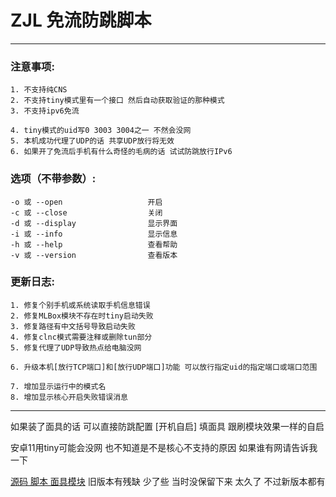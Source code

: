 # ZJL 免流防跳脚本
****

### 注意事项:
```
1. 不支持纯CNS
2. 不支持tiny模式里有一个接口 然后自动获取验证的那种模式
3. 不支持ipv6免流

4. tiny模式的uid写0 3003 3004之一 不然会没网
5. 本机成功代理了UDP的话 共享UDP放行将无效
6. 如果开了免流后手机有什么奇怪的毛病的话 试试防跳放行IPv6
```

### 选项（不带参数）:

    -o 或 --open                   开启
    -c 或 --close                  关闭
    -d 或 --display                显示界面
    -i 或 --info                   显示信息
    -h 或 --help                   查看帮助
    -v 或 --version                查看版本

### 更新日志:
    1. 修复个别手机或系统读取手机信息错误
    2. 修复MLBox模块不存在时tiny启动失败
    3. 修复路径有中文括号导致启动失败
    4. 修复clnc模式需要注释或删除tun部分
    5. 修复代理了UDP导致热点给电脑没网
    
    6. 升级本机[放行TCP端口]和[放行UDP端口]功能 可以放行指定uid的指定端口或端口范围
    
    7. 增加显示运行中的模式名
    8. 增加显示核心开启失败错误消息

****

如果装了面具的话 可以直接防跳配置 [开机自启] 填面具 跟刷模块效果一样的自启

安卓11用tiny可能会没网 也不知道是不是核心不支持的原因 如果谁有网请告诉我一下  

[源码 脚本 面具模块](https://pan.baidu.com/s/1r-yhDXQWouOQHT6XSQJ__Q "ZJL") 旧版本有残缺 少了些 当时没保留下来 太久了 不过新版本都有